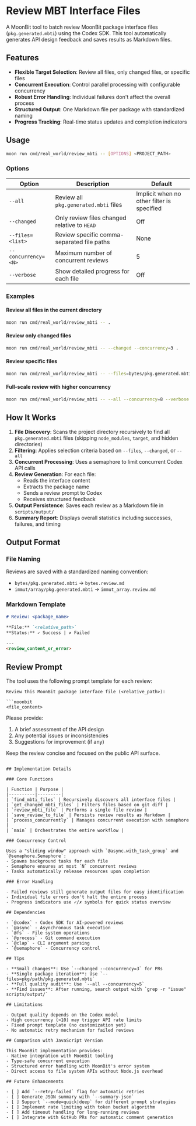 # Review MBT Interface Files

A MoonBit tool to batch review MoonBit package interface files (`pkg.generated.mbti`) using the Codex SDK. This tool automatically generates API design feedback and saves results as Markdown files.

## Features

- **Flexible Target Selection**: Review all files, only changed files, or specific files
- **Concurrent Execution**: Control parallel processing with configurable concurrency
- **Robust Error Handling**: Individual failures don't affect the overall process
- **Structured Output**: One Markdown file per package with standardized naming
- **Progress Tracking**: Real-time status updates and completion indicators

## Usage

```bash
moon run cmd/real_world/review_mbti -- [OPTIONS] <PROJECT_PATH>
```

### Options

| Option | Description | Default |
|--------|-------------|---------|
| `--all` | Review all `pkg.generated.mbti` files | Implicit when no other filter is specified |
| `--changed` | Only review files changed relative to `HEAD` | Off |
| `--files=<list>` | Review specific comma-separated file paths | None |
| `--concurrency=<N>` | Maximum number of concurrent reviews | 5 |
| `--verbose` | Show detailed progress for each file | Off |

### Examples

#### Review all files in the current directory
```bash
moon run cmd/real_world/review_mbti -- .
```

#### Review only changed files
```bash
moon run cmd/real_world/review_mbti -- --changed --concurrency=3 .
```

#### Review specific files
```bash
moon run cmd/real_world/review_mbti -- --files=bytes/pkg.generated.mbti,string/pkg.generated.mbti .
```

#### Full-scale review with higher concurrency
```bash
moon run cmd/real_world/review_mbti -- --all --concurrency=8 --verbose /path/to/project
```

## How It Works

1. **File Discovery**: Scans the project directory recursively to find all `pkg.generated.mbti` files (skipping `node_modules`, `target`, and hidden directories)
2. **Filtering**: Applies selection criteria based on `--files`, `--changed`, or `--all`
3. **Concurrent Processing**: Uses a semaphore to limit concurrent Codex API calls
4. **Review Generation**: For each file:
   - Reads the interface content
   - Extracts the package name
   - Sends a review prompt to Codex
   - Receives structured feedback
5. **Output Persistence**: Saves each review as a Markdown file in `scripts/output/`
6. **Summary Report**: Displays overall statistics including successes, failures, and timing

## Output Format

### File Naming
Reviews are saved with a standardized naming convention:
- `bytes/pkg.generated.mbti` → `bytes.review.md`
- `immut/array/pkg.generated.mbti` → `immut_array.review.md`

### Markdown Template
```markdown
# Review: <package_name>

**File:** `<relative_path>`  
**Status:** ✓ Success | ✗ Failed

---
<review_content_or_error>
```

## Review Prompt

The tool uses the following prompt template for each review:

```
Review this MoonBit package interface file (<relative_path>):

```moonbit
<file_content>
```

Please provide:
1. A brief assessment of the API design
2. Any potential issues or inconsistencies
3. Suggestions for improvement (if any)

Keep the review concise and focused on the public API surface.
```

## Implementation Details

### Core Functions

| Function | Purpose |
|----------|---------|
| `find_mbti_files` | Recursively discovers all interface files |
| `get_changed_mbti_files` | Filters files based on git diff |
| `review_mbti_file` | Performs a single file review |
| `save_review_to_file` | Persists review results as Markdown |
| `process_concurrently` | Manages concurrent execution with semaphore |
| `main` | Orchestrates the entire workflow |

### Concurrency Control

Uses a "sliding window" approach with `@async.with_task_group` and `@semaphore.Semaphore`:
- Spawns background tasks for each file
- Semaphore ensures at most `N` concurrent reviews
- Tasks automatically release resources upon completion

### Error Handling

- Failed reviews still generate output files for easy identification
- Individual file errors don't halt the entire process
- Progress indicators use ✓/✗ symbols for quick status overview

## Dependencies

- `@codex` - Codex SDK for AI-powered reviews
- `@async` - Asynchronous task execution
- `@fs` - File system operations
- `@process` - Git command execution
- `@clap` - CLI argument parsing
- `@semaphore` - Concurrency control

## Tips

- **Small changes**: Use `--changed --concurrency=3` for PRs
- **Single package iteration**: Use `--files=pkg/path/pkg.generated.mbti`
- **Full quality audit**: Use `--all --concurrency=5`
- **Find issues**: After running, search output with `grep -r "issue" scripts/output/`

## Limitations

- Output quality depends on the Codex model
- High concurrency (>10) may trigger API rate limits
- Fixed prompt template (no customization yet)
- No automatic retry mechanism for failed reviews

## Comparison with JavaScript Version

This MoonBit implementation provides:
- Native integration with MoonBit tooling
- Type-safe concurrent execution
- Structured error handling with MoonBit's error system
- Direct access to file system APIs without Node.js overhead

## Future Enhancements

- [ ] Add `--retry-failed` flag for automatic retries
- [ ] Generate JSON summary with `--summary-json`
- [ ] Support `--mode=quick|deep` for different prompt strategies
- [ ] Implement rate limiting with token bucket algorithm
- [ ] Add timeout handling for long-running reviews
- [ ] Integrate with GitHub PRs for automatic comment generation
